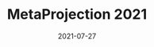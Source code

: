 ---
title: MetaProjection 2021
eventType: project
date: 2021-07-27
website: https://metaprojection.ca
repository: https://github.com/rosslh/metaprojection
image: metaprojection
thumbnail: metaprojection-thumb
blurb: An aggregator of multiple Canadian election projections which provides an overview of how the election is playing out, both federally and by district. Updated for 2021.
tags: [gatsby, graphql, nodedotjs]
---